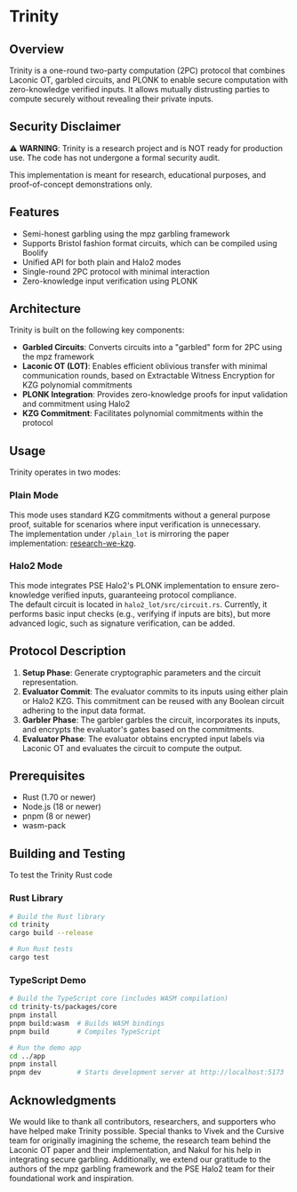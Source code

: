 # Trinity

## Overview

Trinity is a one-round two-party computation (2PC) protocol that combines Laconic OT, garbled circuits, and PLONK to enable secure computation with zero-knowledge verified inputs. It allows mutually distrusting parties to compute securely without revealing their private inputs.

## Security Disclaimer

⚠️ **WARNING**: Trinity is a research project and is NOT ready for production use. The code has not undergone a formal security audit.

This implementation is meant for research, educational purposes, and proof-of-concept demonstrations only.

## Features

- Semi-honest garbling using the mpz garbling framework
- Supports Bristol fashion format circuits, which can be compiled using Boolify
- Unified API for both plain and Halo2 modes
- Single-round 2PC protocol with minimal interaction
- Zero-knowledge input verification using PLONK

## Architecture

Trinity is built on the following key components:

- **Garbled Circuits**: Converts circuits into a "garbled" form for 2PC using the mpz framework
- **Laconic OT (LOT)**: Enables efficient oblivious transfer with minimal communication rounds, based on Extractable Witness Encryption for KZG polynomial commitments
- **PLONK Integration**: Provides zero-knowledge proofs for input validation and commitment using Halo2
- **KZG Commitment**: Facilitates polynomial commitments within the protocol

## Usage

Trinity operates in two modes:

### Plain Mode

This mode uses standard KZG commitments without a general purpose proof, suitable for scenarios where input verification is unnecessary.  
The implementation under `/plain_lot` is mirroring the paper implementation: [research-we-kzg](https://github.com/rot256/research-we-kzg).

### Halo2 Mode

This mode integrates PSE Halo2's PLONK implementation to ensure zero-knowledge verified inputs, guaranteeing protocol compliance.  
The default circuit is located in `halo2_lot/src/circuit.rs`. Currently, it performs basic input checks (e.g., verifying if inputs are bits), but more advanced logic, such as signature verification, can be added.

## Protocol Description

1. **Setup Phase**: Generate cryptographic parameters and the circuit representation.
2. **Evaluator Commit**: The evaluator commits to its inputs using either plain or Halo2 KZG. This commitment can be reused with any Boolean circuit adhering to the input data format.
3. **Garbler Phase**: The garbler garbles the circuit, incorporates its inputs, and encrypts the evaluator's gates based on the commitments.
4. **Evaluator Phase**: The evaluator obtains encrypted input labels via Laconic OT and evaluates the circuit to compute the output.

## Prerequisites

- Rust (1.70 or newer)
- Node.js (18 or newer)
- pnpm (8 or newer)
- wasm-pack

## Building and Testing

To test the Trinity Rust code

### Rust Library

```bash
# Build the Rust library
cd trinity
cargo build --release

# Run Rust tests
cargo test
```

### TypeScript Demo

```bash
# Build the TypeScript core (includes WASM compilation)
cd trinity-ts/packages/core
pnpm install
pnpm build:wasm  # Builds WASM bindings
pnpm build       # Compiles TypeScript

# Run the demo app
cd ../app
pnpm install
pnpm dev         # Starts development server at http://localhost:5173
```

## Acknowledgments

We would like to thank all contributors, researchers, and supporters who have helped make Trinity possible. Special thanks to Vivek and the Cursive team for originally imagining the scheme, the research team behind the Laconic OT paper and their implementation, and Nakul for his help in integrating secure garbling. Additionally, we extend our gratitude to the authors of the mpz garbling framework and the PSE Halo2 team for their foundational work and inspiration.
